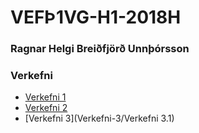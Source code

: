 # VEFÞ1VG-H1-2018H

### Ragnar Helgi Breiðfjörð Unnþórsson

### Verkefni

* [Verkefni 1](Verkefni-1/index.html)
* [Verkefni 2](Verkefni-2/verkefni-2.html)
* [Verkefni 3](Verkefni-3/Verkefni 3.1)